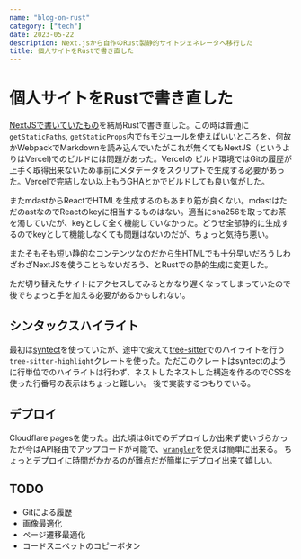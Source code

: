 ```yaml
---
name: "blog-on-rust"
category: ["tech"]
date: 2023-05-22
description: Next.jsから自作のRust製静的サイトジェネレータへ移行した
title: 個人サイトをRustで書き直した
---
```


# 個人サイトをRustで書き直した

[NextJSで書いていたもの](./blog-on-nextjs.html)を結局Rustで書き直した。この時は普通に`getStaticPaths`, `getStaticProps`内で`fs`モジュールを使えばいいところを、何故かWebpackでMarkdownを読み込んでいたがこれが無くてもNextJS（というよりはVercel)でのビルドには問題があった。Vercelの
ビルド環境ではGitの履歴が上手く取得出来ないため事前にメタデータをスクリプトで生成する必要があった。Vercelで完結しない以上もうGHAとかでビルドしても良い気がした。

またmdastからReactでHTMLを生成するのもあまり筋が良くない。mdastはただのastなのでReactのkeyに相当するものはない。適当にsha256を取ってお茶を濁していたが、keyとして全く機能していなかった。どうせ全部静的に生成するのでkeyとして機能しなくても問題はないのだが、ちょっと気持ち悪い。

またそもそも短い静的なコンテンツなのだから生HTMLでも十分早いだろうしわざわざNextJSを使うこともないだろう、とRustでの静的生成に変更した。

ただ切り替えたサイトにアクセスしてみるとかなり遅くなってしまっていたので後でちょっと手を加える必要があるかもしれない。

## シンタックスハイライト

最初は[syntect](https://github.com/trishume/syntect)を使っていたが、途中で変えて[tree-sitter](https://tree-sitter.github.io/tree-sitter/)でのハイライトを行う`tree-sitter-highlight`クレートを使った。ただこのクレートはsyntectのように行単位でのハイライトは行わず、ネストしたネストした構造を作るのでCSSを使った行番号の表示はちょっと難しい。
後で実装するつもりでいる。

## デプロイ

Cloudflare pagesを使った。出た頃はGitでのデプロイしか出来ず使いづらかったが今はAPI経由でアップロードが可能で、[`wrangler`](https://developers.cloudflare.com/workers/wrangler/)を使えば簡単に出来る。
ちょっとデプロイに時間がかかるのが難点だが簡単にデプロイ出来て嬉しい。

## TODO

- Gitによる履歴
- 画像最適化
- ページ遷移最適化
- コードスニペットのコピーボタン
